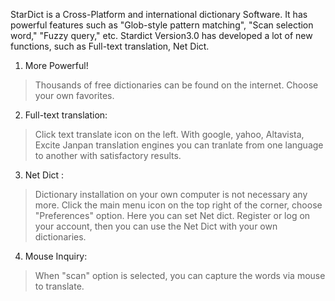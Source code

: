 StarDict is a Cross-Platform and international dictionary Software. It has powerful features such as "Glob-style pattern matching", "Scan selection word," "Fuzzy query," etc. Stardict Version3.0 has developed a lot of new functions, such as Full-text translation, Net Dict.

1. More Powerful!
> Thousands of free dictionaries can be found on the internet. Choose your own favorites.

2. Full-text translation:
> Click text translate icon on the left. With google, yahoo, Altavista, Excite Janpan translation engines you can tranlate from one language to another with satisfactory results.

3. Net Dict :
> Dictionary installation on your own computer is not necessary any more. Click the main menu icon on the top right of the corner, choose "Preferences" option. Here you can set Net dict. Register or log on your account, then you can use the Net Dict with your own dictionaries.

4. Mouse Inquiry:
> When "scan" option is selected, you can capture the words via mouse to translate.